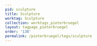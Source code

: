 ```yaml
---
pid: sculpture
title: Sculpture
worktag: Sculpture
collection: worktags_pieterbruegel
layout: tagpage_pieterbruegel
order: '138'
permalink: /pieterbruegel/tags/sculpture
---
```

